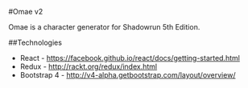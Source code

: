 #Omae v2

Omae is a character generator for Shadowrun 5th Edition.

##Technologies

* React - https://facebook.github.io/react/docs/getting-started.html
* Redux - http://rackt.org/redux/index.html
* Bootstrap 4 - http://v4-alpha.getbootstrap.com/layout/overview/